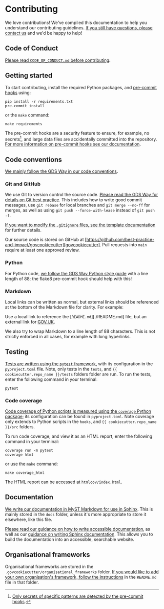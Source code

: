 # Contributing

We love contributions! We've compiled this documentation to help you understand our
contributing guidelines. [If you still have questions, please contact us][email] and
we'd be happy to help!

## Code of Conduct

[Please read `CODE_OF_CONDUCT.md` before contributing][code-of-conduct].

## Getting started

To start contributing, install the required Python packages, and [pre-commit
hooks][pre-commit] using:

```shell
pip install -r requirements.txt
pre-commit install
```

or the `make` command:

```shell
make requirements
```

The pre-commit hooks are a security feature to ensure, for example, no secrets[^1], and
large data files are accidentally committed into the repository. [For more information
on pre-commit hooks see our documentation][docs-pre-commit-hooks].

[^1]: [Only secrets of specific patterns are detected by the pre-commit
      hooks][docs-pre-commit-hooks-secrets-definition].

## Code conventions

[We mainly follow the GDS Way in our code conventions][gds-way].

### Git and GitHub

We use Git to version control the source code. [Please read the GDS Way for details on
Git best practice][gds-way-git]. This includes how to write good commit messages, use
`git rebase` for local branches and `git merge --no-ff` for merges, as well as using
`git push --force-with-lease` instead of `git push -f`.

[If you want to modify the `.gitignore` files, see the template
documentation][docs-updating-gitignore] for further details.

Our source code is stored on GitHub at
[https://github.com/best-practice-and-impact/govcookiecutter][govcookiecutter]. Pull
requests into `main` require at least one approved review.

### Python

For Python code, [we follow the GDS Way Python style guide][gds-way-python] with a line
length of 88; the flake8 pre-commit hook should help with this!

### Markdown

Local links can be written as normal, but external links should be referenced at the
bottom of the Markdown file for clarity. For example:

Use a local link to reference the [`README.md`][./README.md] file, but an external link
for [GOV.UK][gov-uk].

We also try to wrap Markdown to a line length of 88 characters. This is not strictly
enforced in all cases, for example with long hyperlinks.

## Testing

[Tests are written using the `pytest` framework][pytest], with its configuration in the
`pyproject.toml` file. Note, only tests in the `tests`, and
`{{ cookiecutter.repo_name }}/tests` folders folder are run. To run the tests, enter
the following command in your terminal:

```shell
pytest
```

### Code coverage

[Code coverage of Python scripts is measured using the `coverage` Python
package][coverage]; its configuration can be found in `pyproject.toml`. Note coverage
only extends to Python scripts in the `hooks`, and
`{{ cookiecutter.repo_name }}/src` folders.

To run code coverage, and view it as an HTML report, enter the following command in
your terminal:

```shell
coverage run -m pytest
coverage html
```

or use the `make` command:

```shell
make coverage_html
```

The HTML report can be accessed at `htmlcov/index.html`.

## Documentation

[We write our documentation in MyST Markdown for use in Sphinx][myst]. This is mainly
stored in the `docs` folder, unless it's more appropriate to store it elsewhere, like
this file.

[Please read our guidance on how to write accessible
documentation][docs-write-accessible-documentation], as well as our [guidance on
writing Sphinx documentation][docs-write-sphinx-documentation]. This allows you to
build the documentation into an accessible, searchable website.

## Organisational frameworks

Organisational frameworks are stored in the
`.govcookiecutter/organisational_frameworks` folder. [If you would like to add your own
organisation's framework, follow the instructions][docs-govcookiecutter-frameworks] in
the `README.md` file in that folder.

[code-of-conduct]: ./CODE_OF_CONDUCT.md
[coverage]: https://coverage.readthedocs.io/
[docs-govcookiecutter-frameworks]: ./%7B%7B%20cookiecutter.repo_name%20%7D%7D/.govcookiecutter/organisational_frameworks/README.md
[docs-pre-commit-hooks]: ./%7B%7B%20cookiecutter.repo_name%20%7D%7D/docs/contributor_guide/pre_commit_hooks.md
[docs-pre-commit-hooks-secrets-definition]: ./%7B%7B%20cookiecutter.repo_name%20%7D%7D/docs/contributor_guide/pre_commit_hooks.md#definition-of-a-secret-according-to-detect-secrets
[docs-updating-gitignore]: ./%7B%7B%20cookiecutter.repo_name%20%7D%7D/docs/contributor_guide/updating_gitignore.md
[docs-write-accessible-documentation]: ./%7B%7B%20cookiecutter.repo_name%20%7D%7D/docs/contributor_guide/writing_accessible_documentation.md
[docs-write-sphinx-documentation]: ./%7B%7B%20cookiecutter.repo_name%20%7D%7D/docs/contributor_guide/writing_sphinx_documentation.md
[email]: mailto:gsshelp@statistics.gov.uk
[gds-way]: https://gds-way.cloudapps.digital/
[gds-way-git]: https://gds-way.cloudapps.digital/standards/source-code.html
[gds-way-python]: https://gds-way.cloudapps.digital/manuals/programming-languages/python/python.html#python-style-guide
[govcookiecutter]: https://github.com/best-practice-and-impact/govcookiecutter
[myst]: https://myst-parser.readthedocs.io/
[pre-commit]: https://pre-commit.com/
[pytest]: https://docs.pytest.org/
[gov-uk]: https://www.gov.uk/
